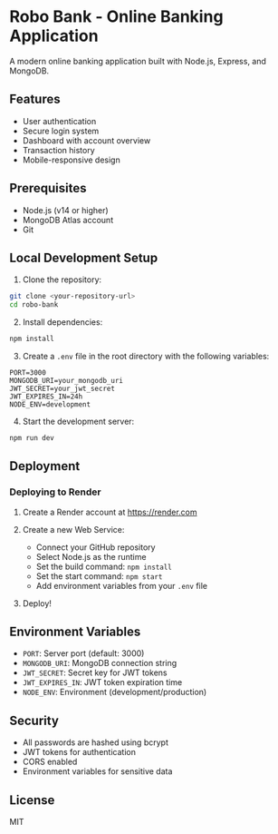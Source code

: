 # Robo Bank - Online Banking Application

A modern online banking application built with Node.js, Express, and MongoDB.

## Features

- User authentication
- Secure login system
- Dashboard with account overview
- Transaction history
- Mobile-responsive design

## Prerequisites

- Node.js (v14 or higher)
- MongoDB Atlas account
- Git

## Local Development Setup

1. Clone the repository:
```bash
git clone <your-repository-url>
cd robo-bank
```

2. Install dependencies:
```bash
npm install
```

3. Create a `.env` file in the root directory with the following variables:
```
PORT=3000
MONGODB_URI=your_mongodb_uri
JWT_SECRET=your_jwt_secret
JWT_EXPIRES_IN=24h
NODE_ENV=development
```

4. Start the development server:
```bash
npm run dev
```

## Deployment

### Deploying to Render

1. Create a Render account at https://render.com

2. Create a new Web Service:
   - Connect your GitHub repository
   - Select Node.js as the runtime
   - Set the build command: `npm install`
   - Set the start command: `npm start`
   - Add environment variables from your `.env` file

3. Deploy!

## Environment Variables

- `PORT`: Server port (default: 3000)
- `MONGODB_URI`: MongoDB connection string
- `JWT_SECRET`: Secret key for JWT tokens
- `JWT_EXPIRES_IN`: JWT token expiration time
- `NODE_ENV`: Environment (development/production)

## Security

- All passwords are hashed using bcrypt
- JWT tokens for authentication
- CORS enabled
- Environment variables for sensitive data

## License

MIT 